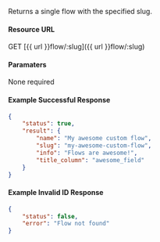 <!--
@title GET flow/:slug
@author Moltin Ltd
@description Get a single flow based on the specified slug
@order 15.2

@sidebar 1
@family Flow
@rate No
@auth Yes
@format JSON
@http GET
@version beta
-->
Returns a single flow with the specified slug.

#### Resource URL
GET [{{ url }}flow/:slug]({{ url }}flow/:slug)


#### Paramaters
None required

<!--code-->
#### Example Successful Response
``` json
{
    "status": true,
    "result": {
        "name": "My awesome custom flow",
        "slug": "my-awesome-custom-flow",
        "info": "Flows are awesome!",
        "title_column": "awesome_field"
    }
}
```

#### Example Invalid ID Response
``` json
{
    "status": false,
    "error": "Flow not found"
}
```
<!--/code-->